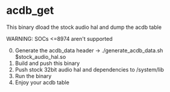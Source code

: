 acdb_get
========

This binary dload the stock audio hal and dump the acdb table

WARNING: SOCs <=8974 aren't supported

0. Generate the acdb_data header
   -> ./generate_acdb_data.sh $stock_audio_hal.so
0. Build and push this binary
0. Push stock 32bit audio hal and dependencies to /system/lib
0. Run the binary
0. Enjoy your acdb table
